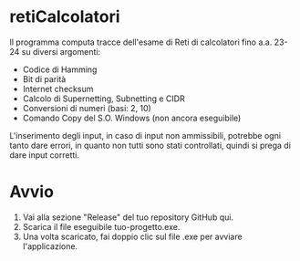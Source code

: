 # retiCalcolatori
Il programma computa tracce dell'esame di Reti di calcolatori fino a.a. 23-24 su diversi argomenti:
- Codice di Hamming
- Bit di parità
- Internet checksum
- Calcolo di Supernetting, Subnetting e CIDR
- Conversioni di numeri (basi: 2, 10)
- Comando Copy del S.O. Windows (non ancora eseguibile)

L'inserimento degli input, in caso di input non ammissibili, potrebbe ogni tanto dare errori, in quanto non tutti sono stati controllati, quindi si prega di dare input corretti.

# Avvio
1. Vai alla sezione "Release" del tuo repository GitHub qui.
2. Scarica il file eseguibile tuo-progetto.exe.
3. Una volta scaricato, fai doppio clic sul file .exe per avviare l'applicazione.
